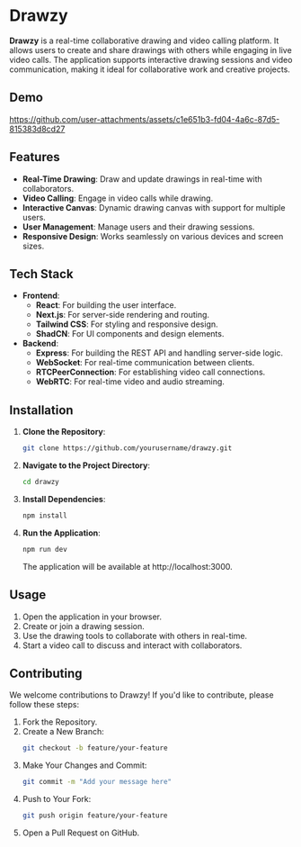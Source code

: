 # Drawzy

**Drawzy** is a real-time collaborative drawing and video calling platform. It allows users to create and share drawings with others while engaging in live video calls. The application supports interactive drawing sessions and video communication, making it ideal for collaborative work and creative projects.

## Demo



https://github.com/user-attachments/assets/c1e651b3-fd04-4a6c-87d5-815383d8cd27



## Features

- **Real-Time Drawing**: Draw and update drawings in real-time with collaborators.
- **Video Calling**: Engage in video calls while drawing.
- **Interactive Canvas**: Dynamic drawing canvas with support for multiple users.
- **User Management**: Manage users and their drawing sessions.
- **Responsive Design**: Works seamlessly on various devices and screen sizes.

## Tech Stack

- **Frontend**:
  - **React**: For building the user interface.
  - **Next.js**: For server-side rendering and routing.
  - **Tailwind CSS**: For styling and responsive design.
  - **ShadCN**: For UI components and design elements.
- **Backend**:
  - **Express**: For building the REST API and handling server-side logic.
  - **WebSocket**: For real-time communication between clients.
  - **RTCPeerConnection**: For establishing video call connections.
  - **WebRTC**: For real-time video and audio streaming.

## Installation

1. **Clone the Repository**:
   ```bash
   git clone https://github.com/yourusername/drawzy.git
   ```

2. **Navigate to the Project Directory**:
   ```bash
   cd drawzy
   ```

3. **Install Dependencies**:
   ```bash
   npm install
   ```

4. **Run the Application**:
   ```bash
   npm run dev
   ```

   The application will be available at http://localhost:3000.

## Usage

1. Open the application in your browser.
2. Create or join a drawing session.
3. Use the drawing tools to collaborate with others in real-time.
4. Start a video call to discuss and interact with collaborators.

## Contributing

We welcome contributions to Drawzy! If you'd like to contribute, please follow these steps:

1. Fork the Repository.
2. Create a New Branch:
   ```bash
   git checkout -b feature/your-feature
   ```
3. Make Your Changes and Commit:
   ```bash
   git commit -m "Add your message here"
   ```
4. Push to Your Fork:
   ```bash
   git push origin feature/your-feature
   ```
5. Open a Pull Request on GitHub.
